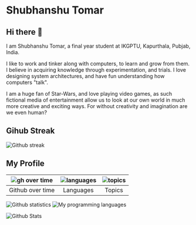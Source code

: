 # Shubhanshu Tomar

## Hi there 👋

I am Shubhanshu Tomar, a final year student at IKGPTU,
Kapurthala, Pubjab, India.

I like to work and tinker along with computers, to learn
and grow from them. I believe in acquiring knowledge through
experimentation, and trials. I love designing system architectures,
and have fun understanding how computers "talk".

I am a huge fan of Star-Wars, and love playing video games,
as such fictional media of entertainment allow us to look
at our own world in much more creative and exciting ways. For
without creativity and imagination are we even human?

## Gihub Streak

![Github streak](https://github-readme-streak-stats.herokuapp.com/?user=tomshoo&show_icons=true&theme=algolia&border=true)

## My Profile

|![gh over time](https://stats.quine.sh/tomshoo/github?theme=dark)|![languages](https://stats.quine.sh/tomshoo/languages-over-time?theme=dark)|![topics](https://stats.quine.sh/tomshoo/topics-over-time?theme=dark)|
|:-:|:-:|:-:|
|Github over time|Languages|Topics|

![Github statistics](https://github-readme-stats-eight-theta.vercel.app/api?username=tomshoo&show_icons=true&theme=algolia&include_all_commits=true&count_private=true)
![My programming languages](https://github-readme-stats-eight-theta.vercel.app/api/top-langs/?username=tomshoo&layout=compact&langs_count=8&theme=algolia)

![Github Stats](https://visitcount.itsvg.in/api?id=tomshoo&icon=0&color=0)
